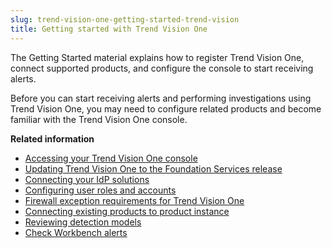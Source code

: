 ```yaml
---
slug: trend-vision-one-getting-started-trend-vision
title: Getting started with Trend Vision One
---
```


The Getting Started material explains how to register Trend Vision One, connect supported products, and configure the console to start receiving alerts.

Before you can start receiving alerts and performing investigations using Trend Vision One, you may need to configure related products and become familiar with the Trend Vision One console.

**Related information**

- [Accessing your Trend Vision One console](accessing-your-console.md "Provision and activate your Trend Vision One console with your existing or new licenses.")
- [Updating Trend Vision One to the Foundation Services release](update-foundation-services-release.md "Update your Trend Vision One to experience enhanced account and identity management, strengthened centralized management capabilities, improved compliance, and newly updated services.")
- [Connecting your IdP solutions](connecting-your-idp-solutions.md "Trend Vision One uses Identity Provider (IdP) solutions to support seamless, SAML-based, single sign-on (SSO) using your corporate account credentials.")
- [Configuring user roles and accounts](configuring-user-roles-accounts.md "With Trend Vision One you can configure user roles to grant app permissions and scope to user accounts. You can then create user accounts, like local accounts or SAML, single sign-on (SSO) accounts, for authorized users to access the Trend Vision One console and assign the user roles these accounts.")
- [Firewall exception requirements for Trend Vision One](firewall-exception-requirements-for.md)
- [Connecting existing products to product instance](existing-products-instance.md)
- [Reviewing detection models](reviewing-detection-models.md "Use the Detection Model Management app to control the types of alerts that Trend Vision One triggers and sends to the Workbench.")
- [Check Workbench alerts](checking-workbench-alerts.md "The Workbench app displays the alerts triggered by detection models.")
